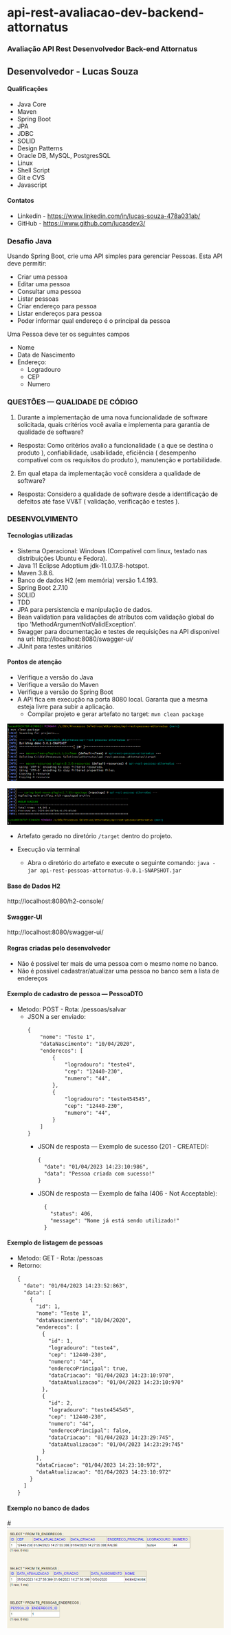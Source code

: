# api-rest-avaliacao-dev-backend-attornatus

### Avaliação API Rest Desenvolvedor Back-end Attornatus

## Desenvolvedor - Lucas Souza

#### Qualificações

* Java Core
* Maven
* Spring Boot
* JPA
* JDBC
* SOLID
* Design Patterns
* Oracle DB, MySQL, PostgresSQL
* Linux
* Shell Script
* Git e CVS
* Javascript

#### Contatos
* Linkedin - https://www.linkedin.com/in/lucas-souza-478a031ab/
* GitHub - https://www.github.com/lucasdev3/

### Desafio Java

Usando Spring Boot, crie uma API simples para gerenciar Pessoas. Esta API deve permitir:

* Criar uma pessoa
* Editar uma pessoa
* Consultar uma pessoa
* Listar pessoas
* Criar endereço para pessoa
* Listar endereços para pessoa
* Poder informar qual endereço é o principal da pessoa

Uma Pessoa deve ter os seguintes campos

* Nome
* Data de Nascimento
* Endereço:
    * Logradouro
    * CEP
    * Numero

### QUESTÕES — QUALIDADE DE CÓDIGO
1.	Durante a implementação de uma nova funcionalidade de software solicitada, quais critérios você avalia e implementa para garantia de qualidade de software?
* Resposta: Como critérios avalio a funcionalidade ( a que se destina o produto ), confiabilidade, usabilidade, eficiência ( desempenho compatível com os requisitos do produto ), manutenção e portabilidade.

2.	Em qual etapa da implementação você considera a qualidade de software?
* Resposta: Considero a qualidade de software desde a identificação de defeitos até fase VV&T ( validação, verificação e testes ).



### DESENVOLVIMENTO

#### Tecnologias utilizadas

* Sistema Operacional: Windows (Compativel com linux, testado nas distribuições Ubuntu e Fedora).
* Java 11 Eclipse Adoptium jdk-11.0.17.8-hotspot.
* Maven 3.8.6.
* Banco de dados H2 (em memória) versão 1.4.193.
* Spring Boot 2.7.10
* SOLID
* TDD
* JPA para persistencia e manipulação de dados.
* Bean validation para validações de atributos com validação global do tipo
  'MethodArgumentNotValidException'.
* Swagger para documentação e testes de requisições na API disponivel na
  url: http://localhost:8080/swagger-ui/
* JUnit para testes unitários

#### Pontos de atenção

* Verifique a versão do Java
* Verifique a versão do Maven
* Verifique a versão do Spring Boot
* A API fica em execução na porta 8080 local. Garanta que a mesma esteja livre para subir a aplicação.
    * Compilar projeto e gerar artefato no target:
      ``` mvn clean package ```


![img_1.png](img_1.png)

![img_2.png](img_2.png)


* Artefato gerado no diretório ```/target``` dentro do projeto.

* Execução via terminal
    * Abra o diretório do artefato e execute o seguinte comando:  ```java -jar api-rest-pessoas-attornatus-0.0.1-SNAPSHOT.jar```

#### Base de Dados H2
http://localhost:8080/h2-console/
#### Swagger-UI
http://localhost:8080/swagger-ui/


#### Regras criadas pelo desenvolvedor

* Não é possivel ter mais de uma pessoa com o mesmo nome no banco.
* Não é possivel cadastrar/atualizar uma pessoa no banco sem a lista de endereços

#### Exemplo de cadastro de pessoa — PessoaDTO

* Metodo: POST - Rota: /pessoas/salvar
  * JSON a ser enviado:
      ```
      {
          "nome": "Teste 1",
          "dataNascimento": "10/04/2020",
          "enderecos": [
              {
                  "logradouro": "teste4",
                  "cep": "12440-230",
                  "numero": "44",
              },
              {
                  "logradouro": "teste454545",
                  "cep": "12440-230",
                  "numero": "44",
              }
          ]
      }
      ```
    * JSON de resposta — Exemplo de sucesso (201 - CREATED):
        ```
        {
          "date": "01/04/2023 14:23:10:986",
          "data": "Pessoa criada com sucesso!"
        }
        ```
    * JSON de resposta — Exemplo de falha (406 - Not Acceptable):
      ```
        { 
          "status": 406,
          "message": "Nome já está sendo utilizado!"
        }
      ```

#### Exemplo de listagem de pessoas

* Metodo: GET - Rota: /pessoas
* Retorno:
  ```
  {
    "date": "01/04/2023 14:23:52:863",
    "data": [
      {
        "id": 1,
        "nome": "Teste 1",
        "dataNascimento": "10/04/2020",
        "enderecos": [
          {
            "id": 1,
            "logradouro": "teste4",
            "cep": "12440-230",
            "numero": "44",
            "enderecoPrincipal": true,
            "dataCriacao": "01/04/2023 14:23:10:970",
            "dataAtualizacao": "01/04/2023 14:23:10:970"
          },
          {
            "id": 2,
            "logradouro": "teste454545",
            "cep": "12440-230",
            "numero": "44",
            "enderecoPrincipal": false,
            "dataCriacao": "01/04/2023 14:23:29:745",
            "dataAtualizacao": "01/04/2023 14:23:29:745"
          }
        ],
        "dataCriacao": "01/04/2023 14:23:10:972",
        "dataAtualizacao": "01/04/2023 14:23:10:972"
      }
    ]
  }
  ```
  
#### Exemplo no banco de dados

#![img.png](img.png)



